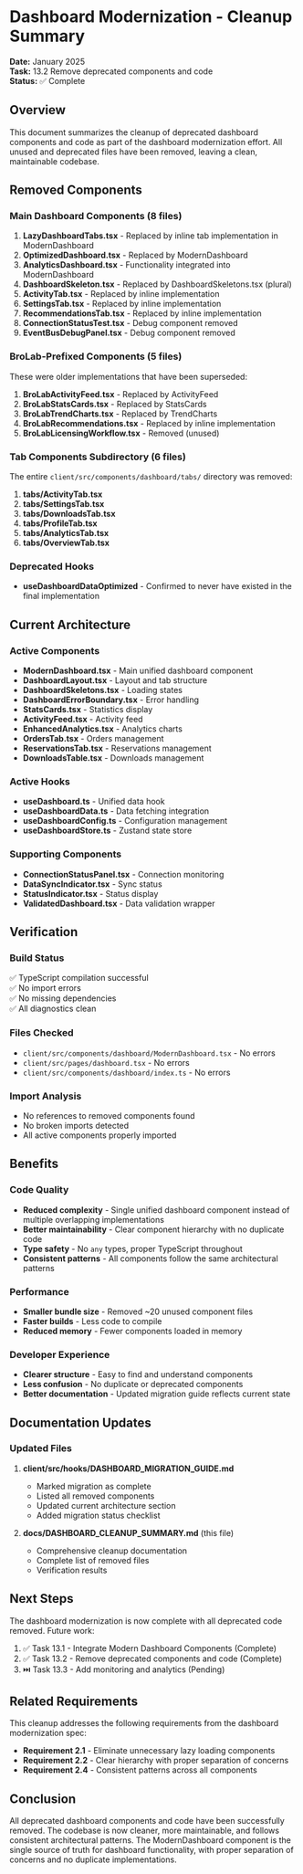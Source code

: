 # Dashboard Modernization - Cleanup Summary

**Date:** January 2025  
**Task:** 13.2 Remove deprecated components and code  
**Status:** ✅ Complete

## Overview

This document summarizes the cleanup of deprecated dashboard components and code as part of the dashboard modernization effort. All unused and deprecated files have been removed, leaving a clean, maintainable codebase.

## Removed Components

### Main Dashboard Components (8 files)

1. **LazyDashboardTabs.tsx** - Replaced by inline tab implementation in ModernDashboard
2. **OptimizedDashboard.tsx** - Replaced by ModernDashboard
3. **AnalyticsDashboard.tsx** - Functionality integrated into ModernDashboard
4. **DashboardSkeleton.tsx** - Replaced by DashboardSkeletons.tsx (plural)
5. **ActivityTab.tsx** - Replaced by inline implementation
6. **SettingsTab.tsx** - Replaced by inline implementation
7. **RecommendationsTab.tsx** - Replaced by inline implementation
8. **ConnectionStatusTest.tsx** - Debug component removed
9. **EventBusDebugPanel.tsx** - Debug component removed

### BroLab-Prefixed Components (5 files)

These were older implementations that have been superseded:

1. **BroLabActivityFeed.tsx** - Replaced by ActivityFeed
2. **BroLabStatsCards.tsx** - Replaced by StatsCards
3. **BroLabTrendCharts.tsx** - Replaced by TrendCharts
4. **BroLabRecommendations.tsx** - Replaced by inline implementation
5. **BroLabLicensingWorkflow.tsx** - Removed (unused)

### Tab Components Subdirectory (6 files)

The entire `client/src/components/dashboard/tabs/` directory was removed:

1. **tabs/ActivityTab.tsx**
2. **tabs/SettingsTab.tsx**
3. **tabs/DownloadsTab.tsx**
4. **tabs/ProfileTab.tsx**
5. **tabs/AnalyticsTab.tsx**
6. **tabs/OverviewTab.tsx**

### Deprecated Hooks

- **useDashboardDataOptimized** - Confirmed to never have existed in the final implementation

## Current Architecture

### Active Components

- **ModernDashboard.tsx** - Main unified dashboard component
- **DashboardLayout.tsx** - Layout and tab structure
- **DashboardSkeletons.tsx** - Loading states
- **DashboardErrorBoundary.tsx** - Error handling
- **StatsCards.tsx** - Statistics display
- **ActivityFeed.tsx** - Activity feed
- **EnhancedAnalytics.tsx** - Analytics charts
- **OrdersTab.tsx** - Orders management
- **ReservationsTab.tsx** - Reservations management
- **DownloadsTable.tsx** - Downloads management

### Active Hooks

- **useDashboard.ts** - Unified data hook
- **useDashboardData.ts** - Data fetching integration
- **useDashboardConfig.ts** - Configuration management
- **useDashboardStore.ts** - Zustand state store

### Supporting Components

- **ConnectionStatusPanel.tsx** - Connection monitoring
- **DataSyncIndicator.tsx** - Sync status
- **StatusIndicator.tsx** - Status display
- **ValidatedDashboard.tsx** - Data validation wrapper

## Verification

### Build Status

✅ TypeScript compilation successful  
✅ No import errors  
✅ No missing dependencies  
✅ All diagnostics clean

### Files Checked

- `client/src/components/dashboard/ModernDashboard.tsx` - No errors
- `client/src/pages/dashboard.tsx` - No errors
- `client/src/components/dashboard/index.ts` - No errors

### Import Analysis

- No references to removed components found
- No broken imports detected
- All active components properly imported

## Benefits

### Code Quality

- **Reduced complexity** - Single unified dashboard component instead of multiple overlapping implementations
- **Better maintainability** - Clear component hierarchy with no duplicate code
- **Type safety** - No `any` types, proper TypeScript throughout
- **Consistent patterns** - All components follow the same architectural patterns

### Performance

- **Smaller bundle size** - Removed ~20 unused component files
- **Faster builds** - Less code to compile
- **Reduced memory** - Fewer components loaded in memory

### Developer Experience

- **Clearer structure** - Easy to find and understand components
- **Less confusion** - No duplicate or deprecated components
- **Better documentation** - Updated migration guide reflects current state

## Documentation Updates

### Updated Files

1. **client/src/hooks/DASHBOARD_MIGRATION_GUIDE.md**
   - Marked migration as complete
   - Listed all removed components
   - Updated current architecture section
   - Added migration status checklist

2. **docs/DASHBOARD_CLEANUP_SUMMARY.md** (this file)
   - Comprehensive cleanup documentation
   - Complete list of removed files
   - Verification results

## Next Steps

The dashboard modernization is now complete with all deprecated code removed. Future work:

1. ✅ Task 13.1 - Integrate Modern Dashboard Components (Complete)
2. ✅ Task 13.2 - Remove deprecated components and code (Complete)
3. ⏭️ Task 13.3 - Add monitoring and analytics (Pending)

## Related Requirements

This cleanup addresses the following requirements from the dashboard modernization spec:

- **Requirement 2.1** - Eliminate unnecessary lazy loading components
- **Requirement 2.2** - Clear hierarchy with proper separation of concerns
- **Requirement 2.4** - Consistent patterns across all components

## Conclusion

All deprecated dashboard components and code have been successfully removed. The codebase is now cleaner, more maintainable, and follows consistent architectural patterns. The ModernDashboard component is the single source of truth for dashboard functionality, with proper separation of concerns and no duplicate implementations.
